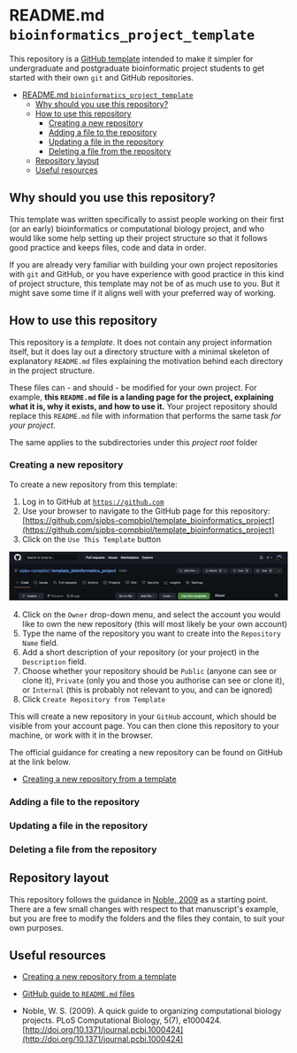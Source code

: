 # README.md `bioinformatics_project_template`

This repository is a [GitHub template](https://docs.github.com/en/repositories/creating-and-managing-repositories/creating-a-template-repository) intended to make it simpler for undergraduate and postgraduate bioinformatic project students to get started with their own `git` and GitHub repositories.

<!-- TOC -->

- [README.md `bioinformatics_project_template`](#readmemd-bioinformatics_project_template)
    - [Why should you use this repository?](#why-should-you-use-this-repository)
    - [How to use this repository](#how-to-use-this-repository)
        - [Creating a new repository](#creating-a-new-repository)
        - [Adding a file to the repository](#adding-a-file-to-the-repository)
        - [Updating a file in the repository](#updating-a-file-in-the-repository)
        - [Deleting a file from the repository](#deleting-a-file-from-the-repository)
    - [Repository layout](#repository-layout)
    - [Useful resources](#useful-resources)

<!-- /TOC -->

## Why should you use this repository?

This template was written specifically to assist people working on their first (or an early) bioinformatics or computational biology project, and who would like some help setting up their project structure so that it follows good practice and keeps files, code and data in order.

If you are already very familiar with building your own project repositories with `git` and GitHub, or you have experience with good practice in this kind of project structure, this template may not be of as much use to you. But it might save some time if it aligns well with your preferred way of working.

## How to use this repository

This repository is a _template_. It does not contain any project information itself, but it does lay out a directory structure with a minimal skeleton of explanatory `README.md` files explaining the motivation behind each directory in the project structure.

These files can - and should - be modified for your own project. For example, **this `README.md` file is a landing page for the project, explaining what it is, why it exists, and how to use it.** Your project repository should replace this `README.md` file with information that performs the same task _for your project_.

The same applies to the subdirectories under this _project root_ folder

### Creating a new repository

To create a new repository from this template:

1. Log in to GitHub at [`https://github.com`](https://github.com)
2. Use your browser to navigate to the GitHub page for this repository: [https://github.com/sipbs-compbiol/template_bioinformatics_project](https://github.com/sipbs-compbiol/template_bioinformatics_project)
3. Click on the `Use This Template` button

![Location of the `Use This Template` button on the GitHub repository page](./assets/images/use_this_template_button.png)

4. Click on the `Owner` drop-down menu, and select the account you would like to own the new repository (this will most likely be your own account)
5. Type the name of the repository you want to create into the `Repository Name` field.
6. Add a short description of your repository (or your project) in the `Description` field.
7. Choose whether your repository should be `Public` (anyone can see or clone it), `Private` (only you and those you authorise can see or clone it), or `Internal` (this is probably not relevant to you, and can be ignored)
8. Click `Create Repository from Template`

This will create a new repository in your `GitHub` account, which should be visible from your account page. You can then clone this repository to your machine, or work with it in the browser.

The official guidance for creating a new repository can be found on GitHub at the link below.

- [Creating a new repository from a template](https://docs.github.com/en/repositories/creating-and-managing-repositories/creating-a-repository-from-a-template)

### Adding a file to the repository

### Updating a file in the repository

### Deleting a file from the repository

## Repository layout

This repository follows the guidance in [Noble, 2009](https://doi.org/10.1371/journal.pcbi.1000424) as a starting point. There are a few small changes with respect to that manuscript's example, but you are free to modify the folders and the files they contain, to suit your own purposes.

## Useful resources

- [Creating a new repository from a template](https://docs.github.com/en/repositories/creating-and-managing-repositories/creating-a-repository-from-a-template)
- [GitHub guide to `README.md` files](https://docs.github.com/en/repositories/managing-your-repositorys-settings-and-features/customizing-your-repository/about-readmes)

- Noble, W. S. (2009). A quick guide to organizing computational biology projects. PLoS Computational Biology, 5(7), e1000424. [http://doi.org/10.1371/journal.pcbi.1000424](http://doi.org/10.1371/journal.pcbi.1000424)
